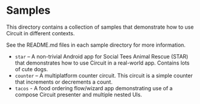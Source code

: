 Samples
=======

This directory contains a collection of samples that demonstrate how to use Circuit in different
contexts.

See the README.md files in each sample directory for more information.

- `star` – A non-trivial Android app for Social Tees Animal Rescue (STAR) that demonstrates how to
  use Circuit in a real-world app. Contains lots of cute dogs.
- `counter` – A multiplatform counter circuit. This circuit is a simple counter that increments or
  decrements a count.
- `tacos` - A food ordering flow/wizard app demonstrating use of a compose Circuit presenter and
  multiple nested UIs.